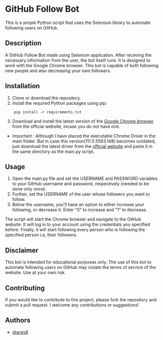 # GitHub Follow Bot

This is a simple Python script that uses the Selenium library to automate following users on GitHub. 

## Description

A GitHub Follow Bot made using Selenium application. After receving the necessary information from the user, the bot itself runs. 
It is designed to work with the Google Chrome browser. This bot is capable of both following new people and also decreasing your own followers.

## Installation

1. Clone or download the repository.
2. Install the required Python packages using pip:
   
```   
    pip install -r requirements.txt
```

3. Download and install the latest version of the [Google Chrome browser](https://www.google.com/chrome/?brand=FNES) from the official website, incase you do not have one.
   
* Important : Although I have placed the executable Chrome Driver in the main folder. But in case this version(111.0.5563.148) becomes outdated, just download the latest driver from the [official website](https://chromedriver.chromium.org/downloads) and paste it in the same directory as the main.py script.

## Usage

1. Open the main.py file and set the USERNAME and PASSWORD variables to your GitHub username and password, respectively (needed to be done only once).
2. Further, set the USERNAME of the user whose followers you want to follow.
3. Below the username, you'll have an option to either increase your following, or decrease it. 
   Enter "0" to increase and "1" to decrease.

The script will start the Chrome browser and navigate to the GitHub website. It will log in to your account using the credentials you specified before. Finally, it will start following every person who is following the specified person i.e, their followers.

## Disclaimer

This bot is intended for educational purposes only. The use of this bot to automate following users on GitHub may violate the terms of service of the website. Use at your own risk.

## Contributing
If you would like to contribute to this project, please fork the repository and submit a pull request. I welcome any contributions or suggestions!

## Authors
- [@arpy8](https://www.github.com/arpy8)